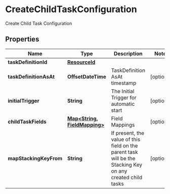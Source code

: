 

# CreateChildTaskConfiguration

Create Child Task Configuration

## Properties

| Name | Type | Description | Notes |
|------------ | ------------- | ------------- | -------------|
|**taskDefinitionId** | [**ResourceId**](ResourceId.md) |  |  |
|**taskDefinitionAsAt** | **OffsetDateTime** | TaskDefinition AsAt timestamp |  [optional] |
|**initialTrigger** | **String** | The Initial Trigger for automatic start |  [optional] |
|**childTaskFields** | [**Map&lt;String, FieldMapping&gt;**](FieldMapping.md) | Field Mappings |  [optional] |
|**mapStackingKeyFrom** | **String** | If present, the value of this field on the parent task will be the Stacking Key on any created child tasks |  [optional] |



